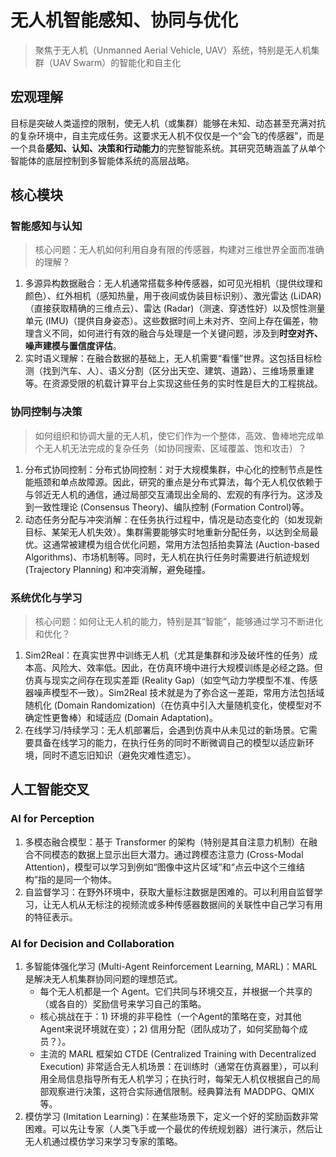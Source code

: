# 无人机智能感知、协同与优化
> 聚焦于无人机（Unmanned Aerial Vehicle, UAV）系统，特别是无人机集群（UAV Swarm）的智能化和自主化

## 宏观理解
目标是突破人类遥控的限制，使无人机（或集群）能够在未知、动态甚至充满对抗的复杂环境中，自主完成任务。这要求无人机不仅仅是一个“会飞的传感器”，而是一个具备**感知、认知、决策和行动能力**的完整智能系统。其研究范畴涵盖了从单个智能体的底层控制到多智能体系统的高层战略。
## 核心模块
### 智能感知与认知
> 核心问题：无人机如何利用自身有限的传感器，构建对三维世界全面而准确的理解？

1. 多源异构数据融合：无人机通常搭载多种传感器，如可见光相机（提供纹理和颜色）、红外相机（感知热量，用于夜间或伪装目标识别）、激光雷达 (LiDAR)（直接获取精确的三维点云）、雷达 (Radar)（测速、穿透性好）以及惯性测量单元 (IMU)（提供自身姿态）。这些数据时间上未对齐、空间上存在偏差，物理含义不同，如何进行有效的融合与处理是一个关键问题，涉及到**时空对齐、噪声建模与置信度评估**。
2. 实时语义理解：在融合数据的基础上，无人机需要“看懂”世界。这包括目标检测（找到汽车、人）、语义分割（区分出天空、建筑、道路）、三维场景重建等。在资源受限的机载计算平台上实现这些任务的实时性是巨大的工程挑战。
### 协同控制与决策
> 如何组织和协调大量的无人机，使它们作为一个整体，高效、鲁棒地完成单个无人机无法完成的复杂任务（如协同搜索、区域覆盖、饱和攻击）？

1. 分布式协同控制：分布式协同控制：对于大规模集群，中心化的控制节点是性能瓶颈和单点故障源。因此，研究的重点是分布式算法，每个无人机仅依赖于与邻近无人机的通信，通过局部交互涌现出全局的、宏观的有序行为。这涉及到一致性理论 (Consensus Theory)、编队控制 (Formation Control)等。
2. 动态任务分配与冲突消解：在任务执行过程中，情况是动态变化的（如发现新目标、某架无人机失效）。集群需要能够实时地重新分配任务，以达到全局最优。这通常被建模为组合优化问题，常用方法包括拍卖算法 (Auction-based Algorithms)、市场机制等。同时，无人机在执行任务时需要进行航迹规划 (Trajectory Planning) 和冲突消解，避免碰撞。

### 系统优化与学习
> 核心问题：如何让无人机的能力，特别是其“智能”，能够通过学习不断进化和优化？

1. Sim2Real：在真实世界中训练无人机（尤其是集群和涉及破坏性的任务）成本高、风险大、效率低。因此，在仿真环境中进行大规模训练是必经之路。但仿真与现实之间存在现实差距 (Reality Gap)（如空气动力学模型不准、传感器噪声模型不一致）。Sim2Real 技术就是为了弥合这一差距，常用方法包括域随机化 (Domain Randomization)（在仿真中引入大量随机变化，使模型对不确定性更鲁棒）和域适应 (Domain Adaptation)。
2. 在线学习/持续学习：无人机部署后，会遇到仿真中从未见过的新场景。它需要具备在线学习的能力，在执行任务的同时不断微调自己的模型以适应新环境，同时不遗忘旧知识（避免灾难性遗忘）。

## 人工智能交叉
### AI for Perception
1. 多模态融合模型：基于 Transformer 的架构（特别是其自注意力机制）在融合不同模态的数据上显示出巨大潜力。通过跨模态注意力 (Cross-Modal Attention)，模型可以学习到例如“图像中这片区域”和“点云中这个三维结构”指的是同一个物体。
2. 自监督学习：在野外环境中，获取大量标注数据是困难的。可以利用自监督学习，让无人机从无标注的视频流或多种传感器数据间的关联性中自己学习有用的特征表示。
### AI for Decision and Collaboration
1. 多智能体强化学习 (Multi-Agent Reinforcement Learning, MARL)：MARL 是解决无人机集群协同问题的理想范式。
    - 每个无人机都是一个 Agent。它们共同与环境交互，并根据一个共享的（或各自的）奖励信号来学习自己的策略。
    - 核心挑战在于：1) 环境的非平稳性（一个Agent的策略在变，对其他Agent来说环境就在变）；2) 信用分配（团队成功了，如何奖励每个成员？）。
    - 主流的 MARL 框架如 CTDE (Centralized Training with Decentralized Execution) 非常适合无人机场景：在训练时（通常在仿真器里），可以利用全局信息指导所有无人机学习；在执行时，每架无人机仅根据自己的局部观察进行决策，这符合实际通信限制。经典算法有 MADDPG、QMIX 等。
2. 模仿学习 (Imitation Learning)：在某些场景下，定义一个好的奖励函数非常困难。可以先让专家（人类飞手或一个最优的传统规划器）进行演示，然后让无人机通过模仿学习来学习专家的策略。

